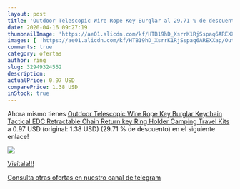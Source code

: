 ```yaml
---
layout: post
title: 'Outdoor Telescopic Wire Rope Key Burglar al 29.71 % de descuento'
date: 2020-04-16 09:27:19
thumbnailImage: 'https://ae01.alicdn.com/kf/HTB19hD_XsrrK1RjSspaq6AREXXap/Outdoor-Telescopic-Wire-Rope-Key-Burglar-Keychain-Tactical-EDC-Retractable-Chain-Return-key-Ring-Holder-Camping.jpg_350x350._SL200_.jpg'
images: [ 'https://ae01.alicdn.com/kf/HTB19hD_XsrrK1RjSspaq6AREXXap/Outdoor-Telescopic-Wire-Rope-Key-Burglar-Keychain-Tactical-EDC-Retractable-Chain-Return-key-Ring-Holder-Camping.jpg_350x350._SL200_.jpg' ]
comments: true
category: ofertas
author: ring
slug: 32949324552
description:
actualPrice: 0.97 USD
comparePrice: 1.38 USD
inStock: true
---
```


Ahora mismo tienes [Outdoor Telescopic Wire Rope Key Burglar Keychain Tactical EDC Retractable Chain Return key Ring Holder Camping Travel Kits](https://www.amazon.com/dp/32949324552/?tag=redken08-20) a 0.97 USD (original: 1.38 USD) (29.71 %  de descuento) en el siguiente enlace!

[![](https://ae01.alicdn.com/kf/HTB19hD_XsrrK1RjSspaq6AREXXap/Outdoor-Telescopic-Wire-Rope-Key-Burglar-Keychain-Tactical-EDC-Retractable-Chain-Return-key-Ring-Holder-Camping.jpg_350x350._SL200_.jpg)](https://www.amazon.com/dp/32949324552/?tag=redken08-20)

[Visítala!!!](https://www.amazon.com/dp/32949324552/?tag=redken08-20)

[Consulta otras ofertas en nuestro canal de telegram](https://t.me/s/ofertas25)
